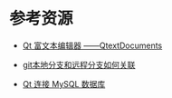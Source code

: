 # 参考资源

* [Qt 富文本编辑器 ——QtextDocuments](https://www.cnblogs.com/techiel/p/8058430.html)

* [git本地分支和远程分支如何关联](https://blog.csdn.net/u012216131/article/details/84256384)
* [Qt 连接 MySQL 数据库](https://blog.csdn.net/a844651990/article/details/82688569)